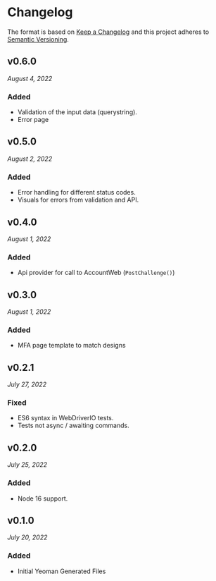 # Changelog

The format is based on [Keep a Changelog](http://keepachangelog.com/en/1.0.0/)
and this project adheres to [Semantic Versioning](http://semver.org/spec/v2.0.0.html).


v0.6.0
------------------------------
*August 4, 2022*

### Added
- Validation of the input data (querystring).
- Error page


v0.5.0
------------------------------
*August 2, 2022*

### Added
- Error handling for different status codes.
- Visuals for errors from validation and API.


v0.4.0
------------------------------
*August 1, 2022*

### Added
- Api provider for call to AccountWeb (`PostChallenge()`)


v0.3.0
------------------------------
*August 1, 2022*

### Added
- MFA page template to match designs


v0.2.1
------------------------------
*July 27, 2022*

### Fixed
- ES6 syntax in WebDriverIO tests.
- Tests not async / awaiting commands.


v0.2.0
------------------------------
*July 25, 2022*

### Added
- Node 16 support.


v0.1.0
------------------------------
*July 20, 2022*

### Added
- Initial Yeoman Generated Files
